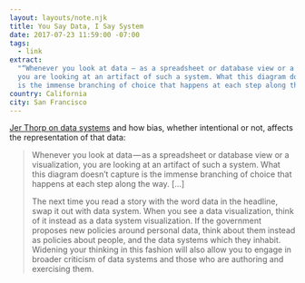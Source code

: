 ```yaml
---
layout: layouts/note.njk
title: You Say Data, I Say System
date: 2017-07-23 11:59:00 -07:00
tags:
  - link
extract:
  "“Whenever you look at data — as a spreadsheet or database view or a visualization,
  you are looking at an artifact of such a system. What this diagram doesn’t capture
  is the immense branching of choice that happens at each step along the way”"
country: California
city: San Francisco
---
```


[Jer Thorp on data systems](https://hackernoon.com/you-say-data-i-say-system-54e84aa7a421) and how bias, whether intentional or not, affects the representation of that data:

> Whenever you look at data — as a spreadsheet or database view or a visualization, you are looking at an artifact of such a system. What this diagram doesn’t capture is the immense branching of choice that happens at each step along the way. [...]
>
> The next time you read a story with the word data in the headline, swap it out with data system. When you see a data visualization, think of it instead as a data system visualization. If the government proposes new policies around personal data, think about them instead as policies about people, and the data systems which they inhabit. Widening your thinking in this fashion will also allow you to engage in broader criticism of data systems and those who are authoring and exercising them.
